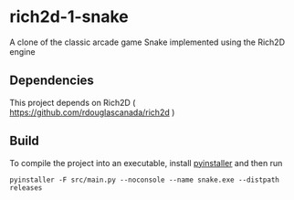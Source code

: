 # rich2d-1-snake
A clone of the classic arcade game Snake implemented using
the Rich2D engine

## Dependencies
This project depends on Rich2D
( https://github.com/rdouglascanada/rich2d )

## Build
To compile the project into an executable, install 
[pyinstaller](https://pyinstaller.org/en/stable/installation.html)
and then run

`pyinstaller -F src/main.py --noconsole --name snake.exe --distpath releases`

